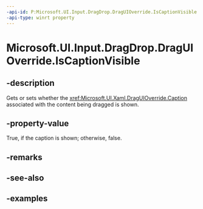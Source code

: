 ```yaml
---
-api-id: P:Microsoft.UI.Input.DragDrop.DragUIOverride.IsCaptionVisible
-api-type: winrt property
---
```


# Microsoft.UI.Input.DragDrop.DragUIOverride.IsCaptionVisible

<!--
public bool IsCaptionVisible { get; set; }
-->

## -description

Gets or sets whether the <xref:Microsoft.UI.Xaml.DragUIOverride.Caption> associated with the content being dragged is shown.

## -property-value

True, if the caption is shown; otherwise, false.

## -remarks

## -see-also

## -examples
